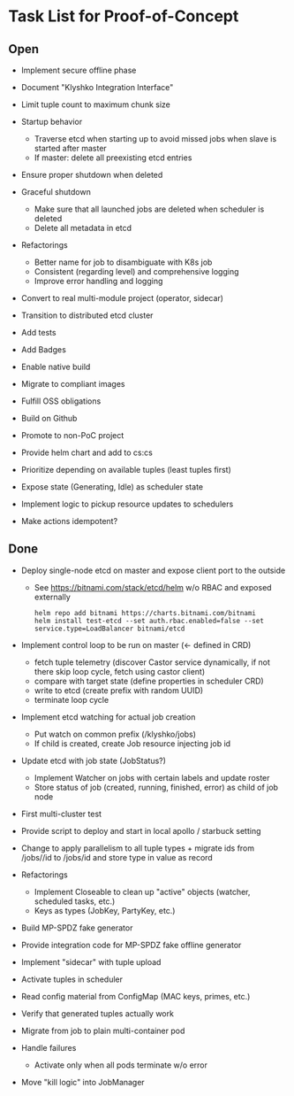 # Task List for Proof-of-Concept

## Open

- Implement secure offline phase

- Document "Klyshko Integration Interface"

- Limit tuple count to maximum chunk size

- Startup behavior
  - Traverse etcd when starting up to avoid missed jobs when slave is started after master
  - If master: delete all preexisting etcd entries

- Ensure proper shutdown when deleted

- Graceful shutdown
  - Make sure that all launched jobs are deleted when scheduler is deleted
  - Delete all metadata in etcd

- Refactorings
  - Better name for job to disambiguate with K8s job
  - Consistent (regarding level) and comprehensive logging
  - Improve error handling and logging
  
- Convert to real multi-module project (operator, sidecar)

- Transition to distributed etcd cluster

- Add tests

- Add Badges

- Enable native build

- Migrate to compliant images

- Fulfill OSS obligations

- Build on Github

- Promote to non-PoC project

- Provide helm chart and add to cs:cs

- Prioritize depending on available tuples (least tuples first)

- Expose state (Generating, Idle) as scheduler state

- Implement logic to pickup resource updates to schedulers

- Make actions idempotent?

## Done

- Deploy single-node etcd on master and expose client port to the outside
    - See https://bitnami.com/stack/etcd/helm w/o RBAC and exposed externally
      ```shell
      helm repo add bitnami https://charts.bitnami.com/bitnami
      helm install test-etcd --set auth.rbac.enabled=false --set service.type=LoadBalancer bitnami/etcd
      ```

- Implement control loop to be run on master (<- defined in CRD)
    - fetch tuple telemetry (discover Castor service dynamically, if not there skip loop cycle, fetch using castor client)
    - compare with target state (define properties in scheduler CRD)
    - write to etcd (create prefix with random UUID)
    - terminate loop cycle


- Implement etcd watching for actual job creation
    - Put watch on common prefix (/klyshko/jobs)
    - If child is created, create Job resource injecting job id

- Update etcd with job state (JobStatus?)
    - Implement Watcher on jobs with certain labels and update roster 
    - Store status of job (created, running, finished, error) as child of job node

- First multi-cluster test

- Provide script to deploy and start in local apollo / starbuck setting

- Change to apply parallelism to all tuple types + migrate ids from /jobs/<type>/id to /jobs/id and store type in
  value as record

- Refactorings
    - Implement Closeable to clean up "active" objects (watcher, scheduled tasks, etc.)
    - Keys as types (JobKey, PartyKey, etc.)

- Build MP-SPDZ fake generator

- Provide integration code for MP-SPDZ fake offline generator

- Implement "sidecar" with tuple upload

- Activate tuples in scheduler

- Read config material from ConfigMap (MAC keys, primes, etc.)

- Verify that generated tuples actually work

- Migrate from job to plain multi-container pod

- Handle failures
  - Activate only when all pods terminate w/o error

- Move "kill logic" into JobManager